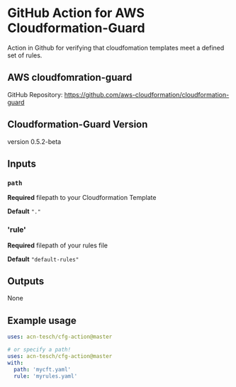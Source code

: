 # GitHub Action for AWS Cloudformation-Guard

Action in Github for verifying that cloudfomation templates meet a defined set of rules.

## AWS cloudfomration-guard

GitHub Repository:  https://github.com/aws-cloudformation/cloudformation-guard

## Cloudformation-Guard Version

version 0.5.2-beta

## Inputs

### `path`

**Required** filepath to your Cloudformation Template

**Default** `"."`

### 'rule'

**Required** filepath of your rules file

**Default** `"default-rules"`

## Outputs

None

## Example usage

```yaml
uses: acn-tesch/cfg-action@master

# or specify a path!
uses: acn-tesch/cfg-action@master
with:
  path: 'mycft.yaml'
  rule: 'myrules.yaml'
```